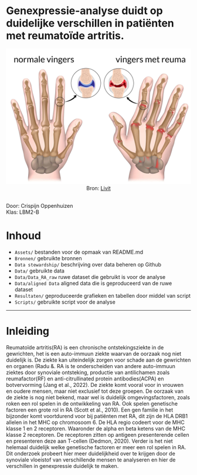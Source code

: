 # Genexpressie-analyse duidt op duidelijke verschillen in patiënten met reumatoïde artritis.
<p align=center>
  <img src="Assets/ReumaTitelPlaatje.jpg" width=700px>
  <br>
  Bron: <a href="https://livit.nl/hulp-bij/hand/reuma-in-de-handen/">Livit</a>
</p>
<br>
Door: Crispijn Oppenhuizen<br>
Klas: LBM2-B

# Inhoud
- `Assets/` bestanden voor de opmaak van README.md
- `Bronnen/` gebruikte bronnen
- `Data stewardship/` beschrijving over data beheren op Github
- `Data/` gebruikte data
- `Data/Data_RA_raw` ruwe dataset die gebruikt is voor de analyse
- `Data/aligned Data` aligned data die is geproduceerd van de ruwe dataset
- `Resultaten/` geproduceerde grafieken en tabellen door middel van script
- `Scripts/` gebruikte script voor de analyse

---

# Inleiding
Reumatoïde artritis(RA) is een chronische ontstekingsziekte in de gewrichten, het is een auto-immuun ziekte waarvan de oorzaak nog niet duidelijk is. De ziekte kan uiteindelijk zorgen voor schade aan de gewrichten en organen (Radu &. RA is te onderscheiden van andere auto-immuun ziektes door synoviale ontsteking, productie van antilichamen zoals reumafactor(RF) en anti-citrullinated protein antibodies(ACPA) en botvervorming (Jang et al., 2022). De ziekte komt vooral voor in vrouwen en oudere mensen, maar niet exclusief tot deze groepen. De oorzaak van de ziekte is nog niet bekend, maar wel is duidelijk omgevingsfactoren, zoals roken een rol spelen in de ontwikkeling van RA. Ook spelen genetische factoren een grote rol in RA (Scott et al., 2010). Een gen familie in het bijzonder komt voortdurend voor bij patiënten met RA, dit zijn de HLA DRB1 allelen in het MHC op chromosoom 6. De HLA regio codeert voor de MHC klasse 1 en 2 receptoren. Waaronder de alpha en beta ketens van de MHC klasse 2 receptoren. De receptoren zitten op antigeen presenterende cellen en presenteren deze aan T-cellen (Dedmon, 2020). Verder is het niet helemaal duidelijk welke genetische factoren er meer een rol spelen in RA. Dit onderzoek probeert hier meer duidelijkheid over te krijgen door de synoviale vloeistof van verschillende mensen te analyseren en hier de verschillen in genexpressie duidelijk te maken.  
